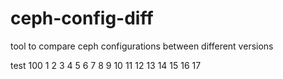# ceph-config-diff
tool to compare ceph configurations between different versions

test 100 1 2 3 4 5 6 7 8 9 10 11 12 13 14 15 16 17
 
